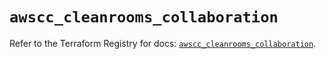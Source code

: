 # `awscc_cleanrooms_collaboration`

Refer to the Terraform Registry for docs: [`awscc_cleanrooms_collaboration`](https://registry.terraform.io/providers/hashicorp/awscc/0.70.0/docs/resources/cleanrooms_collaboration).
